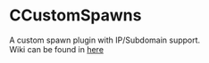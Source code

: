 # CCustomSpawns
A custom spawn plugin with IP/Subdomain support.
<br>
Wiki can be found in [here](https://github.com/CriusDevelopment/CCustomSpawns/wiki)
